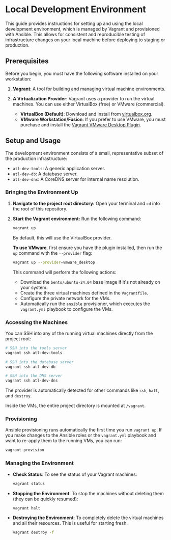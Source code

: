 # Local Development Environment

This guide provides instructions for setting up and using the local development environment, which is managed by Vagrant and provisioned with Ansible. This allows for consistent and reproducible testing of infrastructure changes on your local machine before deploying to staging or production.

## Prerequisites

Before you begin, you must have the following software installed on your workstation:

1. **[Vagrant](https://www.vagrantup.com/downloads)**: A tool for building and managing virtual machine environments.
2. **A Virtualization Provider**: Vagrant uses a provider to run the virtual machines. You can use either VirtualBox (free) or VMware (commercial).

    * **VirtualBox (Default)**: Download and install from [virtualbox.org](https://www.virtualbox.org/wiki/Downloads).
    * **VMware Workstation/Fusion**: If you prefer to use VMware, you must purchase and install the [Vagrant VMware Desktop Plugin](https://www.vagrantup.com/vmware/index.html).

## Setup and Usage

The development environment consists of a small, representative subset of the production infrastructure:

* `atl-dev-tools`: A generic application server.
* `atl-dev-db`: A database server.
* `atl-dev-dns`: A CoreDNS server for internal name resolution.

### Bringing the Environment Up

1. **Navigate to the project root directory:**
    Open your terminal and `cd` into the root of this repository.

2. **Start the Vagrant environment:**
    Run the following command:

    ```sh
    vagrant up
    ```

    By default, this will use the VirtualBox provider.

    **To use VMware**, first ensure you have the plugin installed, then run the `up` command with the `--provider` flag:

    ```sh
    vagrant up --provider=vmware_desktop
    ```

    This command will perform the following actions:

    * Download the `bento/ubuntu-24.04` base image if it's not already on your system.
    * Create the three virtual machines defined in the `Vagrantfile`.
    * Configure the private network for the VMs.
    * Automatically run the `ansible` provisioner, which executes the `vagrant.yml` playbook to configure the VMs.

### Accessing the Machines

You can SSH into any of the running virtual machines directly from the project root:

```sh
# SSH into the tools server
vagrant ssh atl-dev-tools

# SSH into the database server
vagrant ssh atl-dev-db

# SSH into the DNS server
vagrant ssh atl-dev-dns
```

The provider is automatically detected for other commands like `ssh`, `halt`, and `destroy`.

Inside the VMs, the entire project directory is mounted at `/vagrant`.

### Provisioning

Ansible provisioning runs automatically the first time you run `vagrant up`. If you make changes to the Ansible roles or the `vagrant.yml` playbook and want to re-apply them to the running VMs, you can run:

```sh
vagrant provision
```

### Managing the Environment

* **Check Status**: To see the status of your Vagrant machines:

  ```sh
  vagrant status
  ```

* **Stopping the Environment**: To stop the machines without deleting them (they can be quickly resumed):

  ```sh
  vagrant halt
  ```

* **Destroying the Environment**: To completely delete the virtual machines and all their resources. This is useful for starting fresh.

  ```sh
  vagrant destroy -f
  ```
